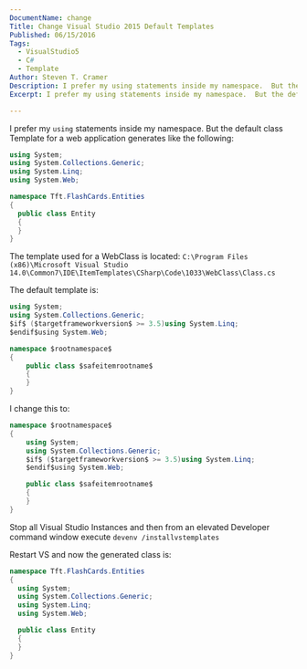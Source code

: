 ```yaml
---
DocumentName: change
Title: Change Visual Studio 2015 Default Templates
Published: 06/15/2016
Tags: 
  - VisualStudio5
  - C# 
  - Template 
Author: Steven T. Cramer
Description: I prefer my using statements inside my namespace.  But the default class Template for a web application generates like the following.
Excerpt: I prefer my using statements inside my namespace.  But the default class Template for a web application generates like the following.

---
```

I prefer my `using` statements inside my namespace.  But the default class Template for a web application generates like the following:

```csharp
using System;
using System.Collections.Generic;
using System.Linq;
using System.Web;

namespace Tft.FlashCards.Entities
{
  public class Entity
  {
  }
}
```

The template used for a WebClass is located:
`C:\Program Files (x86)\Microsoft Visual Studio 14.0\Common7\IDE\ItemTemplates\CSharp\Code\1033\WebClass\Class.cs`


The default template is:

```csharp
using System;
using System.Collections.Generic;
$if$ ($targetframeworkversion$ >= 3.5)using System.Linq;
$endif$using System.Web;

namespace $rootnamespace$
{
	public class $safeitemrootname$
	{
	}
}
```

I change this to:

```csharp
namespace $rootnamespace$
{
	using System;
	using System.Collections.Generic;
	$if$ ($targetframeworkversion$ >= 3.5)using System.Linq;
	$endif$using System.Web;

	public class $safeitemrootname$
	{
	}
}
```
Stop all Visual Studio Instances and then from an elevated Developer command window execute `devenv /installvstemplates`

Restart VS and now the generated class is:

```csharp
namespace Tft.FlashCards.Entities
{
  using System;
  using System.Collections.Generic;
  using System.Linq;
  using System.Web;

  public class Entity
  {
  }
}
```
